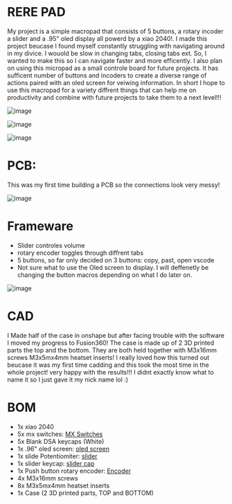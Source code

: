 # RERE PAD

My project is a simple macropad that consists of 5 buttons, a rotary incoder a slider and a .95" oled display all powerd by a xiao 2040!. 
I made this project beucase I found myself constantly struggling with navigating around in my divice. I wouold be slow in changing tabs, closing tabs ext. So, I wanted
to make this so I can navigate faster and more efficently. I also plan on using this micropad as a small controle board for future projects. It has sufficent 
number of buttons and incoders to create a diverse range of actions paired with an oled screen for veiwing information. In short I hope to use this macropad for a variety 
diffrent things that can help me on productivity and combine with future projects to take them to a next level!!!

![image](https://github.com/user-attachments/assets/52b9c4bc-68d9-487f-9b57-53fbf859b3aa)

![image](https://github.com/user-attachments/assets/88b5668d-ed0c-4fdd-9b68-dfa67733379c)

![image](https://github.com/user-attachments/assets/55f5f211-256e-48d7-9f3b-411b358f1ac9)

# PCB:
This was my first time building a PCB so the connections look very messy!

![image](https://github.com/user-attachments/assets/3c5daa86-7c0d-4ffe-9e4b-a7940b4e6b8c)

# Frameware
* Slider controles volume
* rotary encoder toggles through diffrent tabs
* 5 buttons, so far only decided on 3 buttons: copy, past, open vscode
* Not sure what to use the Oled screen to display.
I will deffenetly be changing the button macros depending on what I do later on.

![image](https://github.com/user-attachments/assets/a94d6763-3f13-436a-ae34-1ebe420b812d)

# CAD
I Made half of the case in onshape but after facing trouble with the software I moved my progress to Fusion360! The case is made up of 2 3D printed parts the top and the bottom. They are both held together with M3x16mm screws M3x5mx4mm heatset inserts! 
I really loved how this turned out beucase it was my first time cadding and this took the most time in the whole project! very happy with the results!!! 
I didnt exactly know what to name it so I just gave it my nick name lol :)

# BOM
* 1x xiao 2040
* 5x mx switches: [MX Switches](https://mechanicalkeyboards.com/products/cherry-mx-brown-hyperglide-45g-tactile?_pos=6&_sid=95f310540&_ss=r)
* 5x Blank DSA keycaps (White)
* 1x .96" oled screen: [oled screen](https://www.aliexpress.us/item/3256805954920554.html?spm=a2g0o.productlist.main.4.404f2441YCMLtk&aem_p4p_detail=202506111438272540227140291600001683197&algo_pvid=e33161a7-fe95-4cb0-9fe0-f14535a81582&algo_exp_id=e33161a7-fe95-4cb0-9fe0-f14535a81582-3&pdp_ext_f=%7B"order"%3A"3155"%2C"eval"%3A"1"%7D&pdp_npi=4%40dis%21USD%212.22%212.02%21%21%2115.90%2114.47%21%402103146f17496779077843997efe5d%2112000035944225408%21sea%21US%210%21ABX&curPageLogUid=VVvtdeTjFJQ1&utparam-url=scene%3Asearch%7Cquery_from%3A&search_p4p_id=202506111438272540227140291600001683197_2&_gl=1*1rxylgr*_gcl_au*NjYxNDYwOTA4LjE3NDk2NzUxOTQ.*_ga*MjcwMjExMTkzLjE3NDk2NzUxOTQ.*_ga_VED1YSGNC7*czE3NDk2Nzc4ODgkbzIkZzEkdDE3NDk2Nzc5MDgkajQwJGwwJGgw)
* 1x slide Potentiomiter: [slider](https://www.mouser.com/ProductDetail/Bourns/PTL30-15R1-104B2?qs=b8viKDOLiXZRUw8o0OtIKw%3D%3D&srsltid=AfmBOopoE0hObKvTDaviANXkcjZPlvkvTbKF7ejl5Zsrhthjv9kuD8vu)
* 1x slider keycap: [slider cap](https://www.amazon.com/ezqnirk-10PCS-Mixer-Straight-Potentiometer/dp/B0CLD3T5TN/ref=sr_1_16?crid=3PFH9VSNJOVLJ&dib=eyJ2IjoiMSJ9.vFCWhD2FO888_roA338KFnGPGHrYowEs66kdVQP-jPqUbMepofR9MplnJZ-yfvW_2c0ITgr9VxyoRx1DGslyXfsUo8KQp1sndo_gjvT_vujOzdakJncuEJmu2JM8YLBNUh9mKVzZufOnXLxUUV4gT6IzQ-jEWR-VeebbS6LYet2U0NKvVNncd46uym8sSym1DrRmaOhYy5PlburNjWUTP8m2bHBHbPPgDPUCS8pyJwo.k1ZLgtzwTcqIg9JDznZ09IcSoM5O9TkMRmkt9C1dFn4&dib_tag=se&keywords=slider+keycap&qid=1749678257&sprefix=slider+keycap%2Caps%2C106&sr=8-16)
* 1x Push button rotary encoder: [Encoder](https://www.amazon.com/Adafruit-Accessories-Rotary-Encoder-piece/dp/B00SK8KK5Y)
* 4x M3x16mm screws
* 8x M3x5mx4mm heatset inserts
* 1x Case (2 3D printed parts, TOP and BOTTOM)
